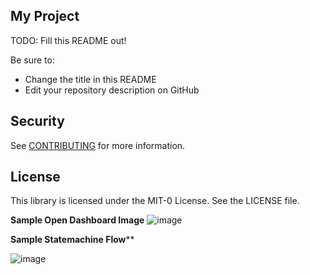 ## My Project

TODO: Fill this README out!

Be sure to:

* Change the title in this README
* Edit your repository description on GitHub

## Security

See [CONTRIBUTING](CONTRIBUTING.md#security-issue-notifications) for more information.

## License

This library is licensed under the MIT-0 License. See the LICENSE file.

****Sample Open Dashboard Image****
![image](https://user-images.githubusercontent.com/95356283/185644862-c38aa62e-f7fe-4a6c-b928-234f3304223d.png)



****Sample Statemachine Flow******

![image](https://user-images.githubusercontent.com/95356283/186493633-a4f26304-39aa-47b3-b86c-158c69620e60.png)
